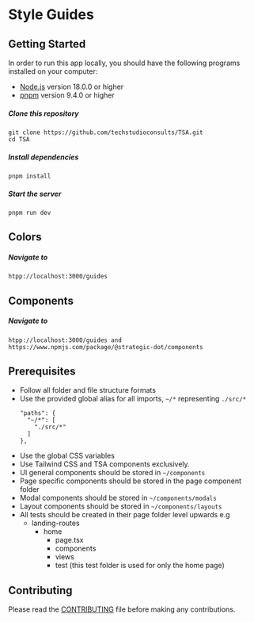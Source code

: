 # Style Guides

## Getting Started

In order to run this app locally, you should have the following programs installed on your computer:

- [Node.js](https://nodejs.org/) version 18.0.0 or higher
- [pnpm](https://yarnpkg.com/) version 9.4.0 or higher

##### Clone this repository

```
git clone https://github.com/techstudioconsults/TSA.git
cd TSA
```

##### Install dependencies

```
pnpm install
```

##### Start the server

```
pnpm run dev
```

## Colors

##### Navigate to

```
htpp://localhost:3000/guides
```

## Components

##### Navigate to

```
htpp://localhost:3000/guides and https://www.npmjs.com/package/@strategic-dot/components
```

## Prerequisites

- Follow all folder and file structure formats
- Use the provided global alias for all imports, `~/*` representing `./src/*`
  ```
  "paths": {
    "~/*": [
      "./src/*"
    ]
  },
  ```
- Use the global CSS variables
- Use Tailwind CSS and TSA components exclusively.
- UI general components should be stored in `~/components`
- Page specific components should be stored in the page component folder
- Modal components should be stored in `~/components/modals`
- Layout components should be stored in `~/components/layouts`
- All tests should be created in their page folder level upwards e.g
  - landing-routes
    - home
      - page.tsx
      - components
      - views
      - test (this test folder is used for only the home page)

## Contributing

Please read the [CONTRIBUTING](./CONTRIBUTING.md) file before making any contributions.
